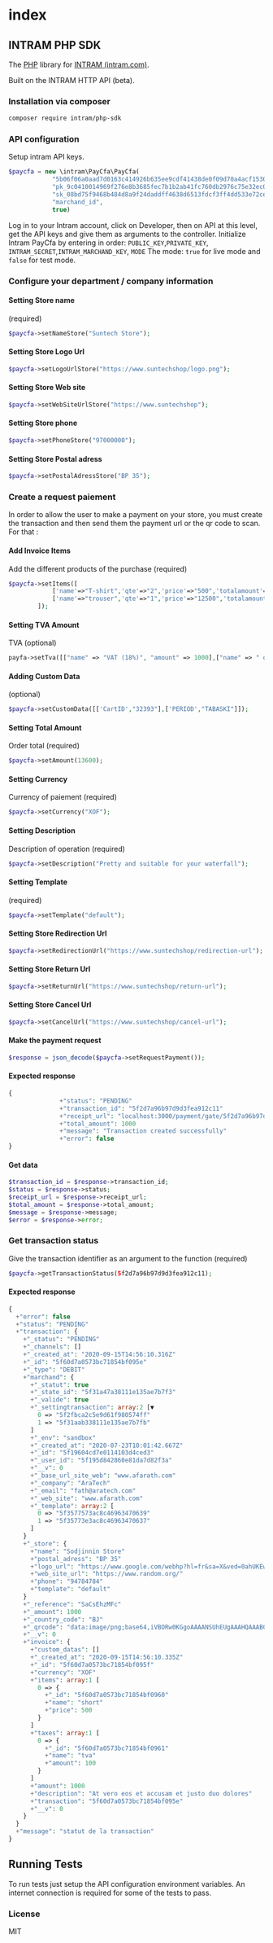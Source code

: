 # index

## INTRAM PHP SDK

The [PHP](https://www.php.net) library for [INTRAM \(intram.com\)](https://intram.com).

Built on the INTRAM HTTP API \(beta\).

### Installation via composer

```bash
composer require intram/php-sdk
```

### API configuration

Setup intram API keys.

```php
$paycfa = new \intram\PayCfa\PayCfa(
            "5b06f06a0aad7d0163c414926b635ee9cdf41438de0f09d70a4acf153083b7ed375a691e3513b42544530469e1ff8657b34508dc61927048444dd6dc9ccbb87f",
            "pk_9c0410014969f276e8b3685fec7b1b2ab41fc760db2976c75e32ec0fdc3b7d5575a7087f9aeb4d8a29a949ac4cac11363b39ff6a6d9dc3bc6ce0f328c62c3c58",
            "sk_08bd75f9468b484d8a9f24daddff4638d6513fdcf3ff4dd533e72ce55c22eac3207c12af49400ecddb1969ad3db152b0c338c0050c4540f9d0cb8c3cd3cb8c26",
            "marchand_id",
            true)
```

Log in to your Intram account, click on Developer, then on API at this level, get the API keys and give them as arguments to the controller. Initialize Intram PayCfa by entering in order: `PUBLIC_KEY`,`PRIVATE_KEY`, `INTRAM_SECRET`,`INTRAM_MARCHAND_KEY`, `MODE` The mode: `true` for live mode and `false` for test mode.

### Configure your department / company information

#### Setting Store name

\(required\)

```php
$paycfa->setNameStore("Suntech Store");
```

#### Setting Store Logo Url

```php
$paycfa->setLogoUrlStore("https://www.suntechshop/logo.png");
```

#### Setting Store Web site

```php
$paycfa->setWebSiteUrlStore("https://www.suntechshop");
```

#### Setting Store phone

```php
$paycfa->setPhoneStore("97000000");
```

#### Setting Store Postal adress

```php
$paycfa->setPostalAdressStore("BP 35");
```

### Create a request paiement

In order to allow the user to make a payment on your store, you must create the transaction and then send them the payment url or the qr code to scan. For that :

#### Add Invoice Items

Add the different products of the purchase \(required\)

```php
$paycfa->setItems([
            ['name'=>"T-shirt",'qte'=>"2",'price'=>"500",'totalamount'=>"1000"],
            ['name'=>"trouser",'qte'=>"1",'price'=>"12500",'totalamount'=>"12500"],
        ]);
```

#### Setting TVA Amount

TVA \(optional\)

```php
payfa->setTva([["name" => "VAT (18%)", "amount" => 1000],["name" => " other VAT", "amount" => 500]]);
```

#### Adding Custom Data

\(optional\)

```php
$paycfa->setCustomData([['CartID',"32393"],['PERIOD',"TABASKI"]]);
```

#### Setting Total Amount

Order total \(required\)

```php
$paycfa->setAmount(13600);
```

#### Setting Currency

Currency of paiement \(required\)

```php
$paycfa->setCurrency("XOF");
```

#### Setting Description

Description of operation \(required\)

```php
$paycfa->setDescription("Pretty and suitable for your waterfall");
```

#### Setting Template

\(required\)

```php
$paycfa->setTemplate("default");
```

#### Setting Store Redirection Url

```php
$paycfa->setRedirectionUrl("https://www.suntechshop/redirection-url");
```

#### Setting Store Return Url

```php
$paycfa->setReturnUrl("https://www.suntechshop/return-url");
```

#### Setting Store Cancel Url

```php
$paycfa->setCancelUrl("https://www.suntechshop/cancel-url");
```

#### Make the payment request

```php
$response = json_decode($paycfa->setRequestPayment());
```

#### Expected response

```php
{
              +"status": "PENDING"
              +"transaction_id": "5f2d7a96b97d9d3fea912c11"
              +"receipt_url": "localhost:3000/payment/gate/5f2d7a96b97d9d3fea912c11"
              +"total_amount": 1000
              +"message": "Transaction created successfully"
              +"error": false
}
```

#### Get data

```php
$transaction_id = $response->transaction_id;
$status = $response->status;
$receipt_url = $response->receipt_url;
$total_amount = $response->total_amount;
$message = $response->message;
$error = $response->error;
```

### Get transaction status

Give the transaction identifier as an argument to the function \(required\)

```php
$paycfa->getTransactionStatus(5f2d7a96b97d9d3fea912c11);
```

#### Expected response

```php
{
  +"error": false
  +"status": "PENDING"
  +"transaction": {
    +"_status": "PENDING"
    +"_channels": []
    +"_created_at": "2020-09-15T14:56:10.316Z"
    +"_id": "5f60d7a0573bc71854bf095e"
    +"_type": "DEBIT"
    +"marchand": {
      +"_statut": true
      +"_state_id": "5f31a47a38111e135ae7b7f3"
      +"_valide": true
      +"_settingtransaction": array:2 [▼
        0 => "5f2fbca2c5e9d61f980574ff"
        1 => "5f31aab338111e135ae7b7fb"
      ]
      +"_env": "sandbox"
      +"_created_at": "2020-07-23T10:01:42.667Z"
      +"_id": "5f19604cd7e0114103d4ced3"
      +"_user_id": "5f195d842860e81da7d82f3a"
      +"__v": 0
      +"_base_url_site_web": "www.afarath.com"
      +"_company": "AraTech"
      +"_email": "fath@aratech.com"
      +"_web_site": "www.afarath.com"
      +"_template": array:2 [
        0 => "5f3577573ac8c46963470639"
        1 => "5f35773e3ac8c46963470637"
      ]
    }
    +"_store": {
      +"name": "Sodjinnin Store"
      +"postal_adress": "BP 35"
      +"logo_url": "https://www.google.com/webhp?hl=fr&sa=X&ved=0ahUKEwi7kZ3Qpt_qAhWxC2MBHVFZDDgQPAgH"
      +"web_site_url": "https://www.random.org/"
      +"phone": "94784784"
      +"template": "default"
    }
    +"_reference": "SaCsEhzMFc"
    +"_amount": 1000
    +"_country_code": "BJ"
    +"_qrcode": "data:image/png;base64,iVBORw0KGgoAAAANSUhEUgAAAHQAAAB0CAYAAABUmhYnAAAAAklEQVR4AewaftIAAAL9SURBVO3BQQ7jCAhFwZcvi6NyKI7KgkyWrCxZdtLdDFWv9wdrDLFGEWsUsUYRaxSxRhFrFL ▶"
    +"__v": 0
    +"invoice": {
      +"custom_datas": []
      +"_created_at": "2020-09-15T14:56:10.335Z"
      +"_id": "5f60d7a0573bc71854bf095f"
      +"currency": "XOF"
      +"items": array:1 [
        0 => {
          +"_id": "5f60d7a0573bc71854bf0960"
          +"name": "short"
          +"price": 500
        }
      ]
      +"taxes": array:1 [
        0 => {
          +"_id": "5f60d7a0573bc71854bf0961"
          +"name": "tva"
          +"amount": 100
        }
      ]
      +"amount": 1000
      +"description": "At vero eos et accusam et justo duo dolores"
      +"transaction": "5f60d7a0573bc71854bf095e"
      +"__v": 0
    }
  }
  +"message": "statut de la transaction"
}
```

## Running Tests

To run tests just setup the API configuration environment variables. An internet connection is required for some of the tests to pass.

### License

MIT

